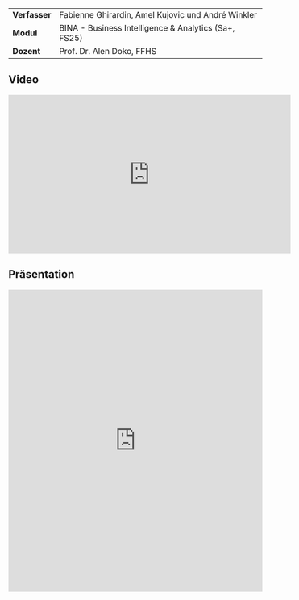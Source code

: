 
<div class="table-name-value" markdown="1">

| | |
| --- | --- |
| **Verfasser** | Fabienne Ghirardin, Amel Kujovic und André Winkler |
| **Modul** | BINA - Business Intelligence & Analytics (Sa+, FS25) |
| **Dozent** | Prof. Dr. Alen Doko, FFHS |

</div>

## Video

<iframe width="560" height="315" src="https://www.youtube.com/embed/2Zxy2RzAlQQ?si=TZCZkVHuBfINCz6d" title="YouTube video player" frameborder="0" allow="accelerometer; autoplay; clipboard-write; encrypted-media; gyroscope; picture-in-picture; web-share" referrerpolicy="strict-origin-when-cross-origin" allowfullscreen></iframe>

## Präsentation

<iframe src='https://view.officeapps.live.com/op/embed.aspx?src=https://raw.githubusercontent.com/andre-winkler/LN_BINA_FS25/main/presentation/BINA_Pr%C3%A4si_Solarenergie_FS2025.pptx' width='100%' height='600px' frameborder='0'>


{% include_relative 1_management_summary.md %}
{% include_relative 2_einleitung.md %}
{% include_relative 3_vorgehen.md %}
{% include_relative 4_daten_sammeln.md %}
{% include_relative 5_daten_analysieren.md %}
{% include_relative 6_prognosen_und_szenarien.md %}
{% include_relative 7_diskussion.md %}
{% include_relative 8_fazit.md %}
{% include_relative 9_anhang.md %}